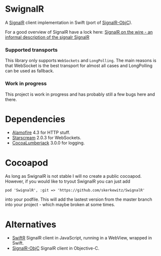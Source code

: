 # SwignalR

A [SignalR](https://www.asp.net/signalr) client implementation in Swift (port of [SignalR-ObjC](https://github.com/DyKnow/SignalR-ObjC)).

For a good overview of SignalR have a lock here: [SignalR on the wire - an informal description of the signalr SignalR](https://blog.3d-logic.com/2015/03/29/signalr-on-the-wire-an-informal-description-of-the-signalr-protocol/)

### Supported transports

This library only supports `WebSockets` and `LongPolling`. The main reasons is that WebSocket is the best transport for almost all cases and LongPolling can be used as fallback.

### Work in progress
This project is work in progress and has probably still a few bugs here and there.

# Dependencies 
- [Alamofire](https://github.com/Alamofire/Alamofire) 4.3 for HTTP stuff.
- [Starscream](https://github.com/daltoniam/Starscream) 2.0.3 for WebSockets.
- [CocoaLumberjack](https://github.com/CocoaLumberjack/CocoaLumberjack) 3.0.0 for logging.

# Cocoapod
As long as SwignalR is not stable I will no create a public cocoapod. However, if you would like to tryout SwignalR you can just add

```
pod 'SwignalR', :git => 'https://github.com/skerkewitz/SwignalR'
```

into your podfile. This will add the lastest version from the master branch into your project - which maybe broken at some times. 

# Alternatives
- [SwiftR](https://github.com/adamhartford/SwiftR) SignalR client in JavaScript, running in a WebView, wrapped in Swift.
- [SignalR-ObjC](https://github.com/DyKnow/SignalR-ObjC) SignalR client in Objective-C.



